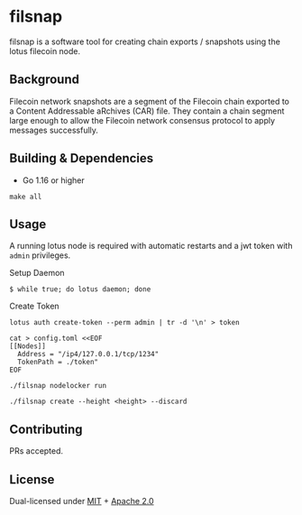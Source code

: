 # filsnap

filsnap is a software tool for creating chain exports / snapshots using the lotus filecoin node.

## Background

Filecoin network snapshots are a segment of the Filecoin chain exported to a Content Addressable aRchives (CAR) file.
They contain a chain segment large enough to allow the Filecoin network consensus protocol to apply messages
successfully.

## Building & Dependencies

- Go 1.16 or higher

```
make all
```

## Usage

A running lotus node is required with automatic restarts and a jwt token with `admin` privileges.

Setup Daemon
```
$ while true; do lotus daemon; done
```

Create Token
```
lotus auth create-token --perm admin | tr -d '\n' > token
```

```
cat > config.toml <<EOF
[[Nodes]]
  Address = "/ip4/127.0.0.1/tcp/1234"
  TokenPath = ./token"
EOF
```

```
./filsnap nodelocker run
```

```
./filsnap create --height <height> --discard
```

## Contributing

PRs accepted.

## License

Dual-licensed under [MIT](https://github.com/travisperson/filsnap/blob/master/LICENSE-MIT) + [Apache 2.0](https://github.com/travisperson/filsnap/blob/master/LICENSE-APACHE)

